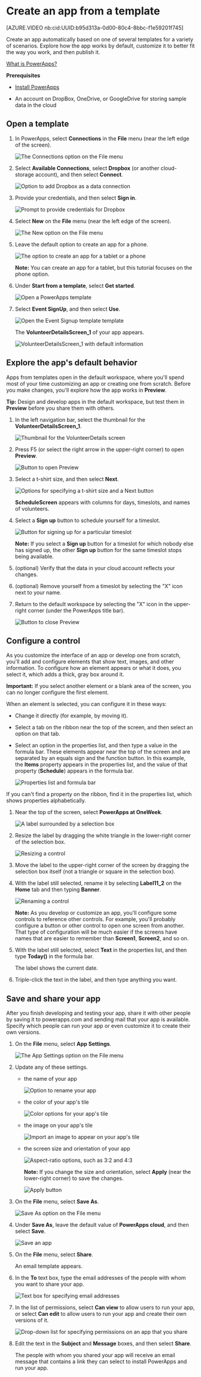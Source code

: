 <properties
	pageTitle="Create an app from a template | Microsoft PowerApps"
	description="Step-by-step instructions for creating an app automatically based on a template, customizing the app, and then publishing it."
	services=""
	suite="powerapps"
	documentationCenter="na"
	authors="AFTOwen"
	manager="dwrede"
	editor=""
	tags=""/>

<tags
   ms.service="powerapps"
   ms.devlang="na"
   ms.topic="hero-article"
   ms.tgt_pltfrm="na"
   ms.workload="na"
   ms.date="11/22/2015"
   ms.author="anneta"/>

# Create an app from a template #

[AZURE.VIDEO nb:cid:UUID:b95d313a-0d00-80c4-8bbc-f1e59201f745]

Create an app automatically based on one of several templates for a variety of scenarios. Explore how the app works by default, customize it to better fit the way you work, and then publish it.

[What is PowerApps?](https://aka.ms/pamktg)

**Prerequisites**

- [Install PowerApps](http://aka.ms/powerappsinstall)

- An account on DropBox, OneDrive, or GoogleDrive for storing sample data in the cloud

## Open a template ##
1. In PowerApps, select **Connections** in the **File** menu (near the left edge of the screen).

	![The Connections option on the File menu](./media/get-started-test-drive/file-connections.png)

1. Select **Available Connections**, select **Dropbox** (or another cloud-storage account), and then select **Connect**.

	![Option to add Dropbox as a data connection](./media/get-started-test-drive/add-dropbox.png)

1. Provide your credentials, and then select **Sign in**.

	![Prompt to provide credentials for Dropbox](./media/get-started-test-drive/dropbox-credentials.png)

1. Select **New** on the **File** menu (near the left edge of the screen).

	![The New option on the File menu](./media/get-started-test-drive/file-new.png)

1. Leave the default option to create an app for a phone.

	![The option to create an app for a tablet or a phone](./media/get-started-test-drive/phone-app.png)

	**Note:** You can create an app for a tablet, but this tutorial focuses on the phone option.

1. Under **Start from a template**, select **Get started**.

	![Open a PowerApps template](./media/get-started-test-drive/open-template.png)

2. Select **Event SignUp**, and then select **Use**.

	![Open the Event Signup template template](./media/get-started-test-drive/choose-template.png)

	The **VolunteerDetailsScreen_1** of your app appears.

	![VolunteerDetailsScreen_1 with default information](./media/get-started-test-drive/volunteer-default.png)

## Explore the app's default behavior ##
Apps from templates open in the default workspace, where you'll spend most of your time customizing an app or creating one from scratch. Before you make changes, you'll explore how the app works in **Preview**.

**Tip:** Design and develop apps in the default workspace, but test them in **Preview** before you share them with others.

1. In the left navigation bar, select the thumbnail for the **VolunteerDetailsScreen_1**.

	![Thumbnail for the VolunteerDetails screen](./media/get-started-test-drive/vdetails-thumbnail.png)

1. Press F5 (or select the right arrow in the upper-right corner) to open **Preview**.

	![Button to open Preview](./media/get-started-test-drive/preview-button.png)

1. Select a t-shirt size, and then select **Next**.

	![Options for specifying a t-shirt size and a Next button](./media/get-started-test-drive/tshirt-size.png)

	**ScheduleScreen** appears with columns for days, timeslots, and names of volunteers.

1. Select a **Sign up** button to schedule yourself for a timeslot.

	![Button for signing up for a particular timeslot](./media/get-started-test-drive/signup-button.png)

	**Note:** If you select a **Sign up** button for a timeslot for which nobody else has signed up, the other **Sign up** button for the same timeslot stops being available.

1. (optional) Verify that the data in your cloud account reflects your changes.

1. (optional) Remove yourself from a timeslot by selecting the "X" icon next to your name.

1. Return to the default workspace by selecting the "X" icon in the upper-right corner (under the PowerApps title bar).

	![Button to close Preview](./media/get-started-test-drive/close-preview.png)

## Configure a control ##
As you customize the interface of an app or develop one from scratch, you'll add and configure elements that show text, images, and other information. To configure how an element appears or what it does, you select it, which adds a thick, gray box around it.

**Important:** If you select another element or a blank area of the screen, you can no longer configure the first element.

When an element is selected, you can configure it in these ways:

- Change it directly (for example, by moving it).
- Select a tab on the ribbon near the top of the screen, and then select an option on that tab.
- Select an option in the properties list, and then type a value in the formula bar. These elements appear near the top of the screen and are separated by an equals sign and the function button. In this example, the **Items** property appears in the properties list, and the value of that property (**Schedule**) appears in the formula bar.

	![Properties list and formula bar](./media/get-started-test-drive/properties-list.png)

If you can't find a property on the ribbon, find it in the properties list, which shows properties alphabetically.

1. Near the top of the screen, select **PowerApps at OneWeek**.

	![A label surrounded by a selection box](./media/get-started-test-drive/selected-label.png)

1. Resize the label by dragging the white triangle in the lower-right corner of the selection box.

	![Resizing a control](./media/get-started-test-drive/resize-label.png)

1. Move the label to the upper-right corner of the screen by dragging the selection box itself (not a triangle or square in the selection box).

1. With the label still selected, rename it by selecting **Label11_2** on the **Home** tab and then typing **Banner**.

	![Renaming a control](./media/get-started-test-drive/rename-label.png)

	**Note:** As you develop or customize an app, you'll configure some controls to reference other controls. For example, you'll probably configure a button or other control to open one screen from another. That type of configuration will be much easier if the screens have names that are easier to remember than **Screen1**, **Screen2**, and so on.

1. With the label still selected, select **Text** in the properties list, and then type **Today()** in the formula bar.

	The label shows the current date.

1. Triple-click the text in the label, and then type anything you want.

## Save and share your app ##
After you finish developing and testing your app, share it with other people by saving it to powerapps.com and sending mail that your app is available. Specify which people can run your app or even customize it to create their own versions.

1. On the **File** menu, select **App Settings**.

	![The App Settings option on the File menu](./media/get-started-test-drive/file-settings.png)

2. Update any of these settings.

	- the name of your app

		![Option to rename your app](./media/get-started-test-drive/rename-app.png)

	- the color of your app's tile

		![Color options for your app's tile](./media/get-started-test-drive/tile-color.png)

	- the image on your app's tile

		![Import an image to appear on your app's tile](./media/get-started-test-drive/tile-image.png)

	- the screen size and orientation of your app

		![Aspect-ratio options, such as 3:2 and 4:3](./media/get-started-test-drive/aspect-ratio.png)

		**Note:** If you change the size and orientation, select **Apply** (near the lower-right corner) to save the changes.

		![Apply button](./media/get-started-test-drive/apply-button.png)

2. On the **File** menu, select **Save As**.

	![Save As option on the File menu](./media/get-started-test-drive/file-save.png)

3. Under **Save As**, leave the default value of **PowerApps cloud**, and then select **Save**.

	![Save an app](./media/get-started-test-drive/save-powerapps.png)

6. On the **File** menu, select **Share**.

	An email template appears.

1. In the **To** text box, type the email addresses of the people with whom you want to share your app.

	![Text box for specifying email addresses](./media/get-started-test-drive/share-to.png)

1. In the list of permissions, select **Can view** to allow users to run your app, or select **Can edit** to allow users to run your app and create their own versions of it.

	![Drop-down list for specifying permissions on an app that you share](./media/get-started-test-drive/share-level.png)

1. Edit the text in the **Subject** and **Message** boxes, and then select **Share**.

	The people with whom you shared your app will receive an email message that contains a link they can select to install PowerApps and run your app.
